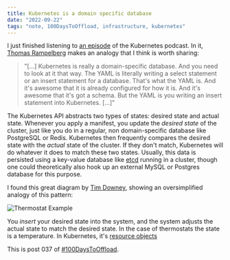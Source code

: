 ```yaml
---
title: Kubernetes is a domain specific database
date: "2022-09-22"
tags: "note, 100DaysToOffload, infrastructure, kubernetes"
---
```


I just finished listening to [an
episode](https://kubernetespodcast.com/episode/129-linkerd/) of the Kubernetes
podcast. In it, [Thomas Rampelberg](https://saunter.org/) makes an analogy that
I think is worth sharing:

> "[...] Kubernetes is really a domain-specific database. And you need to look at it
that way. The YAML is literally writing a select statement or an insert
statement for a database. That's what the YAML is. And it's awesome that it is
already configured for how it is. And it's awesome that it's got a schema. But
the YAML is you writing an insert statement into Kubernetes. [...]"

The Kubernetes API abstracts two types of states: desired state and actual
state. Whenever you apply a manifest, you update the *desired state* of the
cluster, just like you do in a regular, non domain-specific database like
PostgreSQL or Redis. Kubernetes then frequently compares the desired state with
the *actual* state of the cluster. If they don't match, Kubernetes will do
whatever it does to match these two states. Usually, this data is persisted
using a key-value database like [etcd](https://etcd.io/) running in a cluster,
though one could theoretically also hook up an external MySQL or Postgres
database for this purpose.

I found this great diagram by [Tim
Downey](https://downey.io/blog/desired-state-vs-actual-state-in-kubernetes/),
showing an oversimplified analogy of this pattern:

![Thermostat
Example](/assets/posts/2022-09-22-kubernetes-is-a-domain-specific-database/desired-state-hvac-diagram.png)

You *insert* your desired state into the system, and the system adjusts the
actual state to match the desired state. In the case of thermostats the state is
a temperature. In Kubernetes, it's [resource
objects](https://kubernetes.io/docs/concepts/overview/working-with-objects/kubernetes-objects/)

This is post 037 of [#100DaysToOffload](https://100daystooffload.com/).

